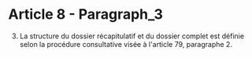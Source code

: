 # Article 8 - Paragraph_3

3. La structure du dossier récapitulatif et du dossier complet est définie selon la procédure consultative visée à l'article 79, paragraphe 2.